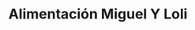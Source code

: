 ---
title: "Alimentación Miguel Y Loli"
url: /losar-de-la-vera/alimentacion-miguel-y-loli/
shop: Lebensmittel
---